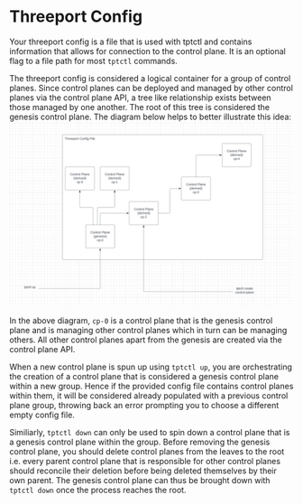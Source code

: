 # Threeport Config
Your threeport config is a file that is used with tptctl and contains information that allows for connection to the control plane.
It is an optional flag to a file path for most `tptctl` commands.

The threeport config is considered a logical container for a group of control planes.
Since control planes can be deployed and managed by other control planes via the control plane
API, a tree like relationship exists between those managed by one another.
The root of this tree is considered the genesis control plane. The diagram below helps to better illustrate this idea:
![threeport-config](img/threeport-config.png)

In the above diagram, `cp-0` is a control plane that is the genesis control plane and is managing other control planes
which in turn can be managing others. All other control planes apart from the genesis are created via the control plane API.

When a new control plane is spun up using `tptctl up`, you are orchestrating the creation
of a control plane that is considered a genesis control plane within a new group. Hence if the 
provided config file contains control planes within them, it will be considered
already populated with a previous control plane group, throwing back an error prompting you to choose 
a different empty config file.

Similiarly, `tptctl down` can only be used to spin down a control plane that is a genesis control
plane within the group. Before removing the genesis control plane, you should delete control
planes from the leaves to the root i.e. every parent control plane that is responsible for other control planes
should reconcile their deletion before being deleted themselves by their own parent.
The genesis control plane can thus be brought down with `tptctl down` once the process reaches the root.